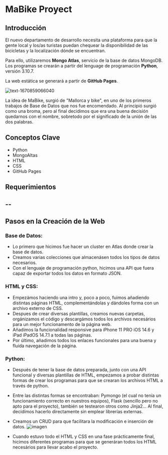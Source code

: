 # MaBike Proyect

## Introducción

El nuevo departamento de desarrollo necesita una plataforma para que la gente local y los/as turistas puedan chequear la disponibilidad de las bicicletas y la localización dónde se encuentran. 

Para ello, utilizaremos **Mongo Atlas**, servicio de la base de datos MongoDB. Los programas se crearán a partir del lenguage de programación **Python**, versión 3.10.7.

La web estática se generará a partir de **GitHub Pages**.

![text-1670859066040](https://user-images.githubusercontent.com/117761833/207085803-469afebb-6491-4ca6-a849-275f9a6e8267.png)

La idea de MaBike, surgió de "Mallorca y bike", en uno de los primeros trabajos de Base de Datos que nos fue encomendado. Al principió surgió como una broma, pero al final decidimos que era una buena decisión quedarnos con el nombre, sobretodo por el significado de la unión de las dos palabras.

## Conceptos Clave 

* Python
* MongoAltas
* HTML
* CSS
* GitHub Pages

## Requerimientos

 --
 --
 
## Pasos en la Creación de la Web

 ### Base de Datos:
  * Lo primero que hicimos fue hacer un cluster en Atlas donde crear la base de datos.
  * Creamos varias colecciones que almacenásen todos los tipos de datos necesarios.
  * Con el lenguaje de programación python, hicimos una API que fuera capaz de exportar todos los datos en formato JSON.
  
 ### HTML y CSS:
  * Empezámos haciendo una intro y, poco a poco, fuimos añadiendo distintas páginas HTML, complementándolas y dándoles forma con un archivo externo de CSS.
  * Despues de crear diversas plantillas, creamos nuevas carpetas, orgánizamos el código y descargámos todos los archivos necesários para un mejor funcionamento de la página web.
  * Añadimos la funcionalidad responsive para iPhone 11 PRO iOS 14.6 y iPad iPadOS 14.7.1 a todas las páginas.
  * Por último, añadimos todos los enlaces funcionales para una buena y fluida navegación de la página.
  
 ### Python:
 * Después de tener la base de datos preparada, junto con una API funcional y diversas plantillas de HTML, empezamos a probar distintas formas de crear los programas para que se crearan los archivos HTML a través de python.
 * Entre las distintas formas se encontraban: Pymongo (el cual no tenía un funcionamiento correcto en nuestros equipos), Flask (sencillo pero no apto para el proyecto), también se testearon otros como Jinja2... Al final, decidímos hacerlo directamente sin emplear librerías externas.
  * Creamos un CRUD para que facilitara la modificación e inserción de datos.
  ![imagen](https://user-images.githubusercontent.com/117761833/207097565-2a7083b3-18cc-43c6-afc6-1d300aafec19.png)

  * Cuando estuvo todo el HTML y CSS en una fase prácticamente final, hicimos diferentes programas para que se generáran todos los HTML necesários para llevar acabo el proyecto.
  
 


